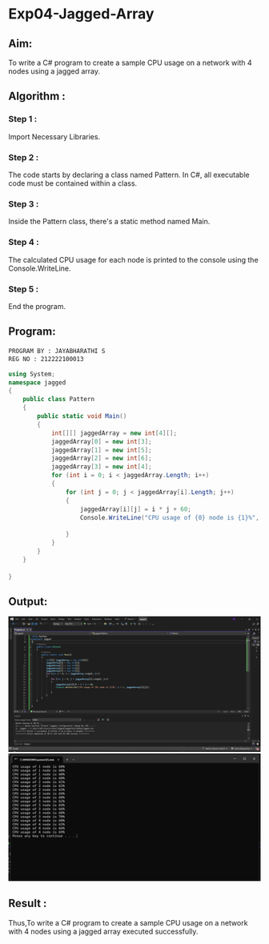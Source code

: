 # Exp04-Jagged-Array
## Aim:
To write a C# program to create a sample CPU usage on a network with 4 nodes using a jagged array.

## Algorithm :
### Step 1 :
Import Necessary Libraries.

### Step 2 :
The code starts by declaring a class named Pattern. In C#, all executable code must be contained within a class.

### Step 3 :
Inside the Pattern class, there's a static method named Main.

### Step 4 :
The calculated CPU usage for each node is printed to the console using the Console.WriteLine.

### Step 5 :
End the program.

## Program:
```
PROGRAM BY : JAYABHARATHI S
REG NO : 212222100013
```
```C#
using System;
namespace jagged
{
    public class Pattern
    {
        public static void Main()
        {
            int[][] jaggedArray = new int[4][];
            jaggedArray[0] = new int[3];
            jaggedArray[1] = new int[5];
            jaggedArray[2] = new int[6];
            jaggedArray[3] = new int[4];
            for (int i = 0; i < jaggedArray.Length; i++)
            {
                for (int j = 0; j < jaggedArray[i].Length; j++)
                {
                    jaggedArray[i][j] = i * j + 60;
                    Console.WriteLine("CPU usage of {0} node is {1}%", i + 1, jaggedArray[i][j]);

                }
            }
        }
    }

}


```
## Output:
![](./e4.2.png)
![](./e4.1.png)

## Result :
  Thus,To write a C# program to create a sample CPU usage on a network with 4 nodes using a jagged array executed successfully.